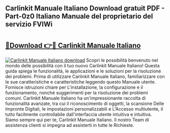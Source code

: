 ## Carlinkit Manuale Italiano Download gratuit PDF - Part-0z0 Italiano Manuale del proprietario del servizio FVIWi

# <h2><a href="http://dff68cw.blite.top/?on=Carlinkit+Manuale+Italiano">🔗Download 👉🔴 Carlinkit Manuale Italiano</a></h2>

[![Carlinkit Manuale Italiano download](https://i.imgur.com/lujVjoI.png)](http://dff68cw.blite.top/?on=Carlinkit+Manuale+Italiano)
Scopri le possibilità benvenuto nel mondo delle possibilità con il tuo nuovo Carlinkit Manuale Italiano! Questa guida spiega le funzionalità, le applicazioni e le soluzioni per la risoluzione dei problemi. Prima di utilizzare Carlinkit Manuale Italiano, familiarizzare con le sue caratteristiche e caratteristiche leggendo questo Manuale utente. Fornisce istruzioni chiare per L'installazione, la configurazione e il funzionamento, nonché suggerimenti per la risoluzione dei problemi comuni. Carlinkit Manuale Italiano ha un'impressionante raccolta di funzionalità avanzate, tra cui il riconoscimento di oggetti, la scansione Delle Impronte Digitali, le impostazioni personalizzabili e L'Accesso multiutente, il tutto facilmente controllabile dall'interfaccia utente intuitiva e intuitiva. Siamo sempre qui per te, Carlinkit Manuale Italiano. Il nostro Team di assistenza clienti si impegna ad assisterti in tutte le Richieste.
